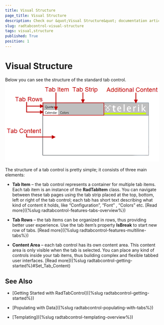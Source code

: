 ```yaml
---
title: Visual Structure
page_title: Visual Structure
description: Check our &quot;Visual Structure&quot; documentation article for the RadTabControl {{ site.framework_name }} control.
slug: radtabcontrol-visual-structure
tags: visual,structure
published: True
position: 1
---
```


# Visual Structure

Below you can see the structure of the standard tab control.![radtabcontrol visual-structure](images/radtabcontrol_visual-structure.png)

The structure of a tab control is pretty simple; it consists of three main elements:

* __Tab Item__ – the tab control represents a container for multiple tab items. Each tab item is an instance of the __RadTabItem__ class. You can navigate between these tab pages using the tab strip placed at the top, bottom, left or right of the tab control; each tab has short text describing what kind of content it holds, like “Configuration”, “Font” , “Colors” etc. [Read more]({%slug radtabcontrol-features-tabs-overview%})

* __Tab Rows__ – the tab items can be organized in rows, thus providing better user experience. Use the tab item’s property __IsBreak__ to start new row of tabs. [Read more]({%slug radtabcontrol-features-multiline-tabs%})

* __Content Area__ – each tab control has its own content area. This content area is only visible when the tab is selected. You can place any kind of controls inside your tab items, thus building complex and flexible tabbed user interfaces. [Read more]({%slug radtabcontrol-getting-started%}#Set_Tab_Content)

## See Also

 * [Getting Started with RadTabControl]({%slug radtabcontrol-getting-started%})

 * [Populating with Data]({%slug radtabcontrol-populating-with-tabs%})

 * [Templating]({%slug radtabcontrol-templating-overview%})

